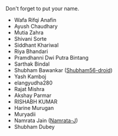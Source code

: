 Don't forget to put your name.

- Wafa Rifqi Anafin
- Ayush Chaudhary
- Mutia Zahra
- Shivani Sorte
- Siddhant Khariwal
- Riya Bhandari
- Pramdhanni Dwi Putra Bintang
- Sarthak Bindal
- Shubham Bawankar (<a href="https://github.com/Shubham56-droid">Shubham56-droid</a>)
- Yash Kamboj
- elangyudha280
- Rajat Mishra
- Akshay Parmar
- RISHABH KUMAR
- Harine Murugan
- Muryadii
- Namrata Jain (<a href="https://github.com/Namrata-J">Namrata-J</a>)
- Shubham Dubey
